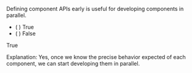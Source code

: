 <panel header=":lock::key: True or False?">
<question>

Defining component APIs early is useful for developing components in parallel.

- ( ) True
- ( ) False

<div slot="answer">

True

Explanation: Yes, once we know the precise behavior expected of each component, we can start developing them in parallel.

</div>
</question>
</panel>
